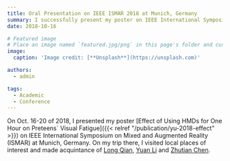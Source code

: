 ```yaml
---
title: Oral Presentation on IEEE ISMAR 2018 at Munich, Germany
summary: I successfully present my poster on IEEE International Symposium on Mixed and Augmented Reality (ISMAR) at Munich, Germany
date: 2018-10-16

# Featured image
# Place an image named `featured.jpg/png` in this page's folder and customize its options here.
image:
  caption: 'Image credit: [**Unsplash**](https://unsplash.com)'

authors:
  - admin

tags:
  - Academic
  - Conference
---
```

On Oct. 16-20 of 2018, I presented my poster [Effect of Using HMDs for One Hour on Preteens` Visual Fatigue]({{< relref "/publication/yu-2018-effect" >}}) on IEEE International Symposium on Mixed and Augmented Reality (ISMAR) at Munich, Germany.
On my trip there, I visited local places of interest and made acquintance of [Long Qian](https://longqian.me/aboutme/), [Yuan Li](https://yuanli3d.com/) and [Zhutian Chen](https://chenzhutian.org/).